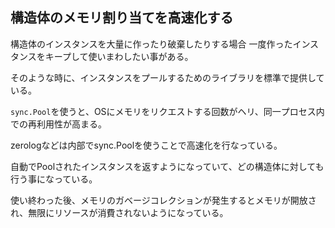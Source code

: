## 構造体のメモリ割り当てを高速化する

構造体のインスタンスを大量に作ったり破棄したりする場合
一度作ったインスタンスをキープして使いまわしたい事がある。

そのような時に、インスタンスをプールするためのライブラリを標準で提供している。

`sync.Pool`を使うと、OSにメモリをリクエストする回数がヘリ、同一プロセス内での再利用性が高まる。

zerologなどは内部でsync.Poolを使うことで高速化を行なっている。

自動でPoolされたインスタンスを返すようになっていて、どの構造体に対しても行う事になっている。

使い終わった後、メモリのガベージコレクションが発生するとメモリが開放され、無限にリソースが消費されないようになっている。
